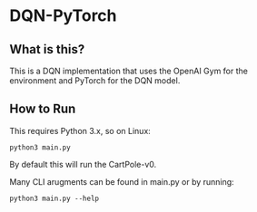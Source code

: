 # DQN-PyTorch
## What is this?
This is a DQN implementation that uses the OpenAI Gym for the environment and PyTorch for the DQN model.

## How to Run
This requires Python 3.x, so on Linux:
```shell
python3 main.py
```
By default this will run the CartPole-v0. 

Many CLI arugments can be found in main.py or by running:
```shell
python3 main.py --help
```
